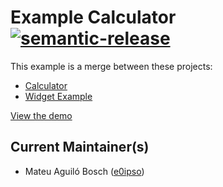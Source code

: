 # Example Calculator [![semantic-release](https://img.shields.io/badge/%20%20%F0%9F%93%A6%F0%9F%9A%80-semantic--release-e10079.svg)](https://github.com/semantic-release/semantic-release)

This example is a merge between these projects:
  - [Calculator](https://github.com/ahfarmer/calculator)
  - [Widget Example](https://github.com/js-widgets/example-widget)

[View the demo](https://js-widgets.github.io/example-calculator/index.html)

## Current Maintainer(s)

- Mateu Aguiló Bosch ([e0ipso](https://github.com/e0ipso))
